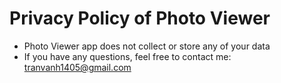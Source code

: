# Privacy Policy of Photo Viewer
* Photo Viewer app does not collect or store any of your data
* If you have any questions, feel free to contact me: tranvanh1405@gmail.com
